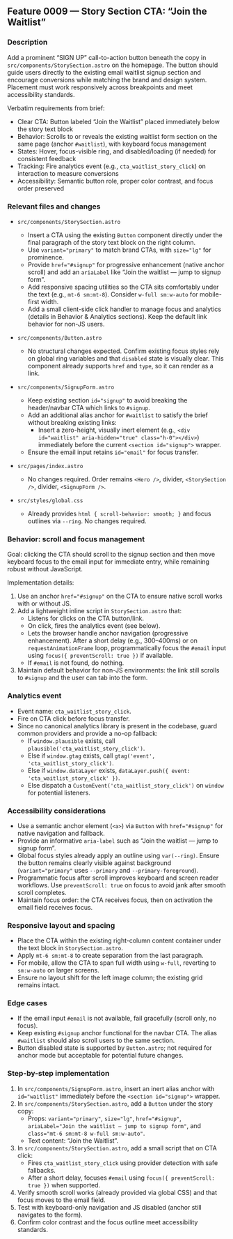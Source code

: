 ## Feature 0009 — Story Section CTA: “Join the Waitlist”

### Description
Add a prominent “SIGN UP” call-to-action button beneath the copy in `src/components/StorySection.astro` on the homepage. The button should guide users directly to the existing email waitlist signup section and encourage conversions while matching the brand and design system. Placement must work responsively across breakpoints and meet accessibility standards.

Verbatim requirements from brief:
- Clear CTA: Button labeled “Join the Waitlist” placed immediately below the story text block
- Behavior: Scrolls to or reveals the existing waitlist form section on the same page (anchor `#waitlist`), with keyboard focus management
- States: Hover, focus-visible ring, and disabled/loading (if needed) for consistent feedback
- Tracking: Fire analytics event (e.g., `cta_waitlist_story_click`) on interaction to measure conversions
- Accessibility: Semantic button role, proper color contrast, and focus order preserved

### Relevant files and changes
- `src/components/StorySection.astro`
  - Insert a CTA using the existing `Button` component directly under the final paragraph of the story text block on the right column.
  - Use `variant="primary"` to match brand CTAs, with `size="lg"` for prominence.
  - Provide `href="#signup"` for progressive enhancement (native anchor scroll) and add an `ariaLabel` like “Join the waitlist — jump to signup form”.
  - Add responsive spacing utilities so the CTA sits comfortably under the text (e.g., `mt-6 sm:mt-8`). Consider `w-full sm:w-auto` for mobile-first width.
  - Add a small client-side click handler to manage focus and analytics (details in Behavior & Analytics sections). Keep the default link behavior for non-JS users.

- `src/components/Button.astro`
  - No structural changes expected. Confirm existing focus styles rely on global ring variables and that `disabled` state is visually clear. This component already supports `href` and `type`, so it can render as a link.

- `src/components/SignupForm.astro`
  - Keep existing section `id="signup"` to avoid breaking the header/navbar CTA which links to `#signup`.
  - Add an additional alias anchor for `#waitlist` to satisfy the brief without breaking existing links:
    - Insert a zero-height, visually inert element (e.g., `<div id="waitlist" aria-hidden="true" class="h-0"></div>`) immediately before the current `<section id="signup">` wrapper.
  - Ensure the email input retains `id="email"` for focus transfer.

- `src/pages/index.astro`
  - No changes required. Order remains `<Hero />`, divider, `<StorySection />`, divider, `<SignupForm />`.

- `src/styles/global.css`
  - Already provides `html { scroll-behavior: smooth; }` and focus outlines via `--ring`. No changes required.

### Behavior: scroll and focus management
Goal: clicking the CTA should scroll to the signup section and then move keyboard focus to the email input for immediate entry, while remaining robust without JavaScript.

Implementation details:
1. Use an anchor `href="#signup"` on the CTA to ensure native scroll works with or without JS.
2. Add a lightweight inline script in `StorySection.astro` that:
   - Listens for clicks on the CTA button/link.
   - On click, fires the analytics event (see below).
   - Lets the browser handle anchor navigation (progressive enhancement). After a short delay (e.g., 300–400ms) or on `requestAnimationFrame` loop, programmatically focus the `#email` input using `focus({ preventScroll: true })` if available.
   - If `#email` is not found, do nothing.
3. Maintain default behavior for non-JS environments: the link still scrolls to `#signup` and the user can tab into the form.

### Analytics event
- Event name: `cta_waitlist_story_click`.
- Fire on CTA click before focus transfer.
- Since no canonical analytics library is present in the codebase, guard common providers and provide a no-op fallback:
  - If `window.plausible` exists, call `plausible('cta_waitlist_story_click')`.
  - Else if `window.gtag` exists, call `gtag('event', 'cta_waitlist_story_click')`.
  - Else if `window.dataLayer` exists, `dataLayer.push({ event: 'cta_waitlist_story_click' })`.
  - Else dispatch a `CustomEvent('cta_waitlist_story_click')` on `window` for potential listeners.

### Accessibility considerations
- Use a semantic anchor element (`<a>`) via `Button` with `href="#signup"` for native navigation and fallback.
- Provide an informative `aria-label` such as “Join the waitlist — jump to signup form”.
- Global focus styles already apply an outline using `var(--ring)`. Ensure the button remains clearly visible against background (`variant="primary"` uses `--primary` and `--primary-foreground`).
- Programmatic focus after scroll improves keyboard and screen reader workflows. Use `preventScroll: true` on focus to avoid jank after smooth scroll completes.
- Maintain focus order: the CTA receives focus, then on activation the email field receives focus.

### Responsive layout and spacing
- Place the CTA within the existing right-column content container under the text block in `StorySection.astro`.
- Apply `mt-6 sm:mt-8` to create separation from the last paragraph.
- For mobile, allow the CTA to span full width using `w-full`, reverting to `sm:w-auto` on larger screens.
- Ensure no layout shift for the left image column; the existing grid remains intact.

### Edge cases
- If the email input `#email` is not available, fail gracefully (scroll only, no focus).
- Keep existing `#signup` anchor functional for the navbar CTA. The alias `#waitlist` should also scroll users to the same section.
- Button disabled state is supported by `Button.astro`; not required for anchor mode but acceptable for potential future changes.

### Step-by-step implementation
1. In `src/components/SignupForm.astro`, insert an inert alias anchor with `id="waitlist"` immediately before the `<section id="signup">` wrapper.
2. In `src/components/StorySection.astro`, add a `Button` under the story copy:
   - Props: `variant="primary"`, `size="lg"`, `href="#signup"`, `ariaLabel="Join the waitlist — jump to signup form"`, and `class="mt-6 sm:mt-8 w-full sm:w-auto"`.
   - Text content: “Join the Waitlist”.
3. In `src/components/StorySection.astro`, add a small script that on CTA click:
   - Fires `cta_waitlist_story_click` using provider detection with safe fallbacks.
   - After a short delay, focuses `#email` using `focus({ preventScroll: true })` when supported.
4. Verify smooth scroll works (already provided via global CSS) and that focus moves to the email field.
5. Test with keyboard-only navigation and JS disabled (anchor still navigates to the form).
6. Confirm color contrast and the focus outline meet accessibility standards.



